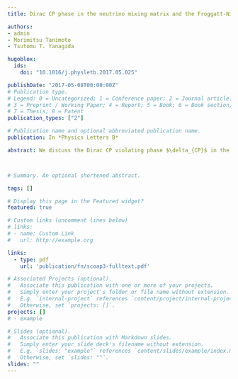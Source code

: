 ```yaml
---
title: Dirac CP phase in the neutrino mixing matrix and the Froggatt-Nielsen mechanism with $\det[M_\nu]=0$

authors:
- admin
- Morimitsu Tanimoto
- Tsutomu T. Yanagida

hugoblox:
  ids:
    doi: "10.1016/j.physletb.2017.05.025"

publishDate: "2017-05-08T00:00:00Z"
# Publication type.
# Legend: 0 = Uncategorized; 1 = Conference paper; 2 = Journal article;
# 3 = Preprint / Working Paper; 4 = Report; 5 = Book; 6 = Book section;
# 7 = Thesis; 8 = Patent
publication_types: ["2"]

# Publication name and optional abbreviated publication name.
publication: In *Physics Letters B*

abstract: We discuss the Dirac CP violating phase $\delta_{CP}$ in the Froggatt–Nielsen model for a neutrino mass matrix $M_\nu$ imposing a condition $\det\[M_\nu\]=0$. This additional condition restricts the CP violating phase $\delta_{CP}$ drastically. We find that the phase $\delta_{CP}$ is predicted in the region of $\pm(0.4–2.9)$ radian, which is consistent with the recent T2K and NO$\nu$A data. There is a remarkable correlation between $\delta_{CP}$ and $\sin^2\theta_{23}$. The phase $\delta_{CP}$ converges to $\sim\pi/2$ if $\sin^2\theta_{23}$ is larger than 0.5. Thus, the accurate measurement of $\sin^2\theta_{23}$ is important for a test of our model. The effective mass $m_{ee}$ for the neutrinoless double beta decay is predicted in the rage $3.3–4.0$ meV.



# Summary. An optional shortened abstract.

tags: []

# Display this page in the Featured widget?
featured: true

# Custom links (uncomment lines below)
# links:
# - name: Custom Link
#   url: http://example.org

links:
  - type: pdf
    url: 'publication/fn/scoap3-fulltext.pdf'

# Associated Projects (optional).
#   Associate this publication with one or more of your projects.
#   Simply enter your project's folder or file name without extension.
#   E.g. `internal-project` references `content/project/internal-project/index.md`.
#   Otherwise, set `projects: []`.
projects: []
# - example

# Slides (optional).
#   Associate this publication with Markdown slides.
#   Simply enter your slide deck's filename without extension.
#   E.g. `slides: "example"` references `content/slides/example/index.md`.
#   Otherwise, set `slides: ""`.
slides: ""
---
```

